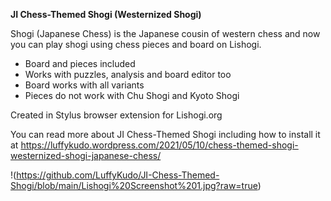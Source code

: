 **JI Chess-Themed Shogi (Westernized Shogi)**

Shogi (Japanese Chess) is the Japanese cousin of western chess and now you can play shogi using chess pieces and board on Lishogi.

- Board and pieces included
- Works with puzzles, analysis and board editor too
- Board works with all variants
- Pieces do not work with Chu Shogi and Kyoto Shogi

Created in Stylus browser extension for Lishogi.org
 
You can read more about JI Chess-Themed Shogi including how to install it at
https://luffykudo.wordpress.com/2021/05/10/chess-themed-shogi-westernized-shogi-japanese-chess/

!(https://github.com/LuffyKudo/JI-Chess-Themed-Shogi/blob/main/Lishogi%20Screenshot%201.jpg?raw=true)
